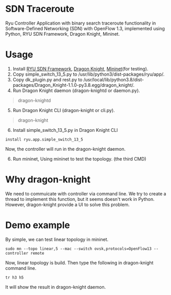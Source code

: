 # SDN Traceroute
Ryu Controller Application with binary search traceroute functionality in Software-Defined Networking (SDN) with OpenFlow 1.3, implemented using Python, RYU SDN Framework, Dragon Knight, Mininet.

# Usage
1. Install [RYU SDN Framework](https://github.com/faucetsdn/ryu), [Dragon Knight](https://github.com/Ryu-Dragon-Knight/Dragon-Knight), [Mininet](https://github.com/mininet/mininet)(for testing).
2. Copy simple_switch_13_5.py to /usr/lib/python3/dist-packages/ryu/app/.
3. Copy dk_plugin.py and rest.py to /usr/local/lib/python3.8/dist-packages/Dragon_Knight-1.1.0-py3.8.egg/dragon_knight/.
4. Run Dragon Knight daemon (dragon-knightd or daemon.py).
> dragon-knightd
5. Run Dragon Knight CLI (dragon-knight or cli.py).
> dragon-knight
6. Install simple_switch_13_5.py in Dragon Knight CLI
> 
```
install ryu.app.simple_switch_13_5
```
  Now, the controller will run in the dragon-knight daemon.
  
6. Run mininet, Using mininet to test the topology. (the third CMD)
# Why dragon-knight
We need to commuicate with controller via command line. We try to create a thread to implement this function, but it seems doesn't work in Python. However, dragon-knight provide a UI to solve this problem.

# Demo example
By simple, we can test linear topology in mininet.
```
sudo mn --topo linear,5 --mac --switch ovsk,protocols=OpenFlow13 --controller remote
```
Now, linear topology is build. Then type the following in dragon-knight command line.
```
tr h3 h5
```
It will show the result in dragon-knight daemon.

